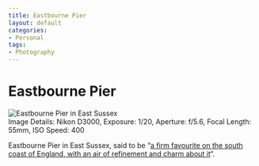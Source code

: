 ```yaml
---
title: Eastbourne Pier
layout: default
categories:
- Personal
tags:
- Photography
---
```

# Eastbourne Pier

![Eastbourne Pier in East Sussex][1]  
Image Details: Nikon D3000, Exposure: 1/20, Aperture: f/5.6, Focal Length: 55mm, ISO Speed: 400

 [1]: http://www.waynemoir.com/wp-content/uploads/2010/08/Eastbourne-Pier-614x382.jpg "Eastbourne Pier in East Sussex"

Eastbourne Pier in East Sussex, said to be “[a firm favourite on the south coast of England, with an air of refinement and charm about it][2]“. 

 [2]: http://the-pier.co.uk/eastbourne-pier